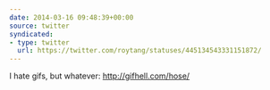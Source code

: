 ```yaml
---
date: 2014-03-16 09:48:39+00:00
source: twitter
syndicated:
- type: twitter
  url: https://twitter.com/roytang/statuses/445134543331151872/
---
```


I hate gifs, but whatever: http://gifhell.com/hose/